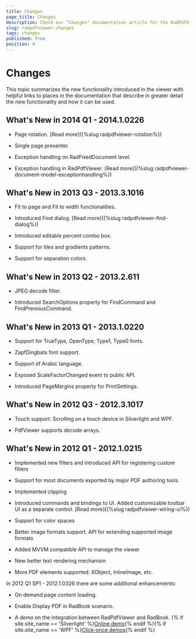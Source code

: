 ```yaml
---
title: Changes
page_title: Changes
description: Check our "Changes" documentation article for the RadPdfViewer WPF control.
slug: radpdfviewer-changes
tags: changes
published: True
position: 0
---
```


# Changes



This topic summarizes the new functionality introduced in the viewer with helpful links to places in the documentation that describe in greater detail the new functionality and how it can be used.
      

## What's New in 2014 Q1 - 2014.1.0226

* Page rotation. [Read more]({%slug radpdfviewer-rotation%})

* Single page presenter.

* Exception handling on RadFixedDocument level.

* Exception handling in RadPdfViewer. [Read more]({%slug radpdfviewer-document-model-exceptionhandling%})

## What's New in 2013 Q3 - 2013.3.1016

* Fit to page and Fit to width functionalities.

* Introduced Find dialog.  [Read more]({%slug radpdfviewer-find-dialog%})

* Introduced editable percent combo box.

* Support for tiles and gradients patterns.

* Support for separation colors.

## What's New in 2013 Q2 - 2013.2.611

* JPEG decode filter.

* Introduced SearchOptions property for FindCommand and FindPreviousCommand.

## What's New in 2013 Q1 - 2013.1.0220

* Support for TrueType, OpenType, Type1, Type0  fonts.

* ZapfDingbats font support.

* Support of Arabic language.

* Exposed ScaleFactorChanged event to public API.

* Introduced PageMargins property for PrintSettings.

## What's New in 2012 Q3 - 2012.3.1017

* Touch support: Scrolling on a touch device in Silverlight and WPF.

* PdfViewer supports decode arrays.

## What's New in 2012 Q1 - 2012.1.0215

* Implemented new filters and introduced API for registering custom filters

* Support for most documents exported by major PDF authoring tools

* Implemented clipping

* Introduced commands and bindings to UI. Added customizable toolbar UI as a separate control. [Read more]({%slug radpdfviewer-wiring-ui%})

* Support for color spaces

* Better image formats support. API for extending supported image formats

* Added MVVM compatible API to manage the viewer

* New better text rendering mechanism

* More PDF elements supported: XObject, InlineImage, etc.

In 2012 Q1 SP1 - 2012.1.0326 there are some additional enhancements:

* On demand page content loading.

* Enable Display PDF in RadBook scenario.

* A demo on the integration between RadPdfViewer and RadBook. {% if site.site_name == 'Silverlight' %}[Online demo](https://demos.telerik.com/silverlight/#PdfViewer/Integration/RadBookIntegration){% endif %}{% if site.site_name == 'WPF' %}[Click-once demos](https://demos.telerik.com/wpf/){% endif %}
